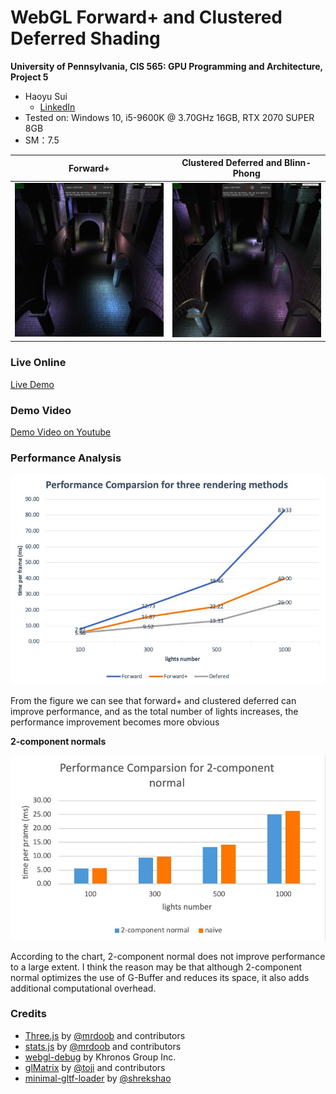 WebGL Forward+ and Clustered Deferred Shading
======================

**University of Pennsylvania, CIS 565: GPU Programming and Architecture, Project 5**

* Haoyu Sui
  	* [LinkedIn](http://linkedin.com/in/haoyu-sui-721284192)
* Tested on: Windows 10, i5-9600K @ 3.70GHz 16GB, RTX 2070 SUPER 8GB 
* SM：7.5

| Forward+ | Clustered Deferred and Blinn-Phong |
| ------------------------ | ----------------------- |
| ![](img/forwardplus.png) | ![](img/deferred.png) |


### Live Online

[Live Demo](https://haoyusui.github.io/Project5-WebGL-Forward-Plus-and-Clustered-Deferred/)

### Demo Video

[Demo Video on Youtube](https://youtu.be/e2mTMiIlSO8)

### Performance Analysis

![](img/A1.jpg)

From the figure we can see that forward+ and clustered deferred can improve performance, and as the total number of lights increases, the performance improvement becomes more obvious

**2-component normals**

![](img/A2.jpg)

According to the chart, 2-component normal does not improve performance to a large extent. I think the reason may be that although 2-component normal optimizes the use of G-Buffer and reduces its space, it also adds additional computational overhead.


### Credits

* [Three.js](https://github.com/mrdoob/three.js) by [@mrdoob](https://github.com/mrdoob) and contributors
* [stats.js](https://github.com/mrdoob/stats.js) by [@mrdoob](https://github.com/mrdoob) and contributors
* [webgl-debug](https://github.com/KhronosGroup/WebGLDeveloperTools) by Khronos Group Inc.
* [glMatrix](https://github.com/toji/gl-matrix) by [@toji](https://github.com/toji) and contributors
* [minimal-gltf-loader](https://github.com/shrekshao/minimal-gltf-loader) by [@shrekshao](https://github.com/shrekshao)
